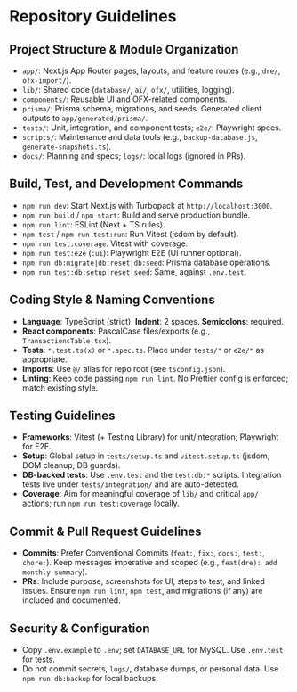 # Repository Guidelines

## Project Structure & Module Organization
- `app/`: Next.js App Router pages, layouts, and feature routes (e.g., `dre/`, `ofx-import/`).
- `lib/`: Shared code (`database/`, `ai/`, `ofx/`, utilities, logging).
- `components/`: Reusable UI and OFX-related components.
- `prisma/`: Prisma schema, migrations, and seeds. Generated client outputs to `app/generated/prisma/`.
- `tests/`: Unit, integration, and component tests; `e2e/`: Playwright specs.
- `scripts/`: Maintenance and data tools (e.g., `backup-database.js`, `generate-snapshots.ts`).
- `docs/`: Planning and specs; `logs/`: local logs (ignored in PRs).

## Build, Test, and Development Commands
- `npm run dev`: Start Next.js with Turbopack at `http://localhost:3000`.
- `npm run build` / `npm start`: Build and serve production bundle.
- `npm run lint`: ESLint (Next + TS rules).
- `npm test` / `npm run test:run`: Run Vitest (jsdom by default).
- `npm run test:coverage`: Vitest with coverage.
- `npm run test:e2e` (`:ui`): Playwright E2E (UI runner optional).
- `npm run db:migrate|db:reset|db:seed`: Prisma database operations.
- `npm run test:db:setup|reset|seed`: Same, against `.env.test`.

## Coding Style & Naming Conventions
- **Language**: TypeScript (strict). **Indent**: 2 spaces. **Semicolons**: required.
- **React components**: PascalCase files/exports (e.g., `TransactionsTable.tsx`).
- **Tests**: `*.test.ts(x)` or `*.spec.ts`. Place under `tests/*` or `e2e/*` as appropriate.
- **Imports**: Use `@/` alias for repo root (see `tsconfig.json`).
- **Linting**: Keep code passing `npm run lint`. No Prettier config is enforced; match existing style.

## Testing Guidelines
- **Frameworks**: Vitest (+ Testing Library) for unit/integration; Playwright for E2E.
- **Setup**: Global setup in `tests/setup.ts` and `vitest.setup.ts` (jsdom, DOM cleanup, DB guards).
- **DB-backed tests**: Use `.env.test` and the `test:db:*` scripts. Integration tests live under `tests/integration/` and are auto-detected.
- **Coverage**: Aim for meaningful coverage of `lib/` and critical `app/` actions; run `npm run test:coverage` locally.

## Commit & Pull Request Guidelines
- **Commits**: Prefer Conventional Commits (`feat:`, `fix:`, `docs:`, `test:`, `chore:`). Keep messages imperative and scoped (e.g., `feat(dre): add monthly summary`).
- **PRs**: Include purpose, screenshots for UI, steps to test, and linked issues. Ensure `npm run lint`, `npm test`, and migrations (if any) are included and documented.

## Security & Configuration
- Copy `.env.example` to `.env`; set `DATABASE_URL` for MySQL. Use `.env.test` for tests.
- Do not commit secrets, `logs/`, database dumps, or personal data. Use `npm run db:backup` for local backups.
